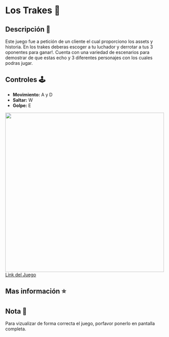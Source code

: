 <h1>Los Trakes 👊</h1> 
<h2>Descripción 🌋</h2>
<p>Este juego fue a petición de un cliente el cual proporciono los assets y historia. En los trakes deberas escoger a tu luchador y derrotar a tus 3 oponentes para ganar!. Cuenta con una variedad de escenarios para demostrar de que estas echo
y 3 diferentes personajes con los cuales podras jugar.</p>
<h2>Controles 🕹️</h2>
<ul>
  <li><strong>Movimiento:</strong> A y D</li>
  <li><strong>Saltar:</strong> W</li>
  <li><strong>Golpe:</strong> E</li>
</ul>
<img style="width: 500px; height: auto;" src="https://cdn.discordapp.com/attachments/1001222483120230501/1206029165137240074/Portada.jpg?ex=65da852f&is=65c8102f&hm=31ec289aba3834a1568863891c76e90c49b001acc6345fdbce4327c5bc16c803&">
<a href="https://tatodesign.itch.io/lostrakes">Link del Juego</a>
<h2>Mas información ⭐</h2>
<h2>Nota 🧾</h2>
<p>Para vizualizar de forma correcta el juego, porfavor ponerlo en pantalla completa.</p>

